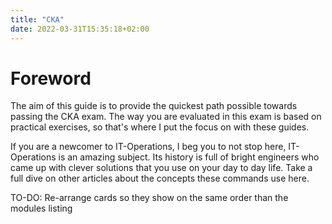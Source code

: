 ```yaml
---
title: "CKA"
date: 2022-03-31T15:35:18+02:00
---
```


# Foreword

The aim of this guide is to provide the quickest path possible towards passing the CKA exam.
The way you are evaluated in this exam is based on practical exercises, so that's where I put the
focus on with these guides.

If you are a newcomer to IT-Operations, I beg you to not stop here, IT-Operations is an amazing subject.
Its history is full of bright engineers who came up with clever solutions that you use on your day to day life. Take a full dive on other articles about the concepts these commands use here.

TO-DO: Re-arrange cards so they show on the same order than the modules listing
